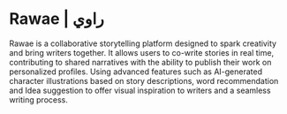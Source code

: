 # Rawae | راوي 
Rawae is a collaborative storytelling platform designed to spark creativity and bring writers together.
It allows users to co-write stories in real time, contributing to shared narratives with the ability to publish their work on personalized profiles.
Using advanced features such as AI-generated character illustrations based on story descriptions, word recommendation and Idea suggestion to offer visual inspiration to writers and a seamless writing process. 
